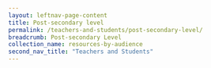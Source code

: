 ```yaml
---
layout: leftnav-page-content
title: Post-secondary level
permalink: /teachers-and-students/post-secondary-level/
breadcrumb: Post-secondary Level
collection_name: resources-by-audience
second_nav_title: "Teachers and Students"
---
```

